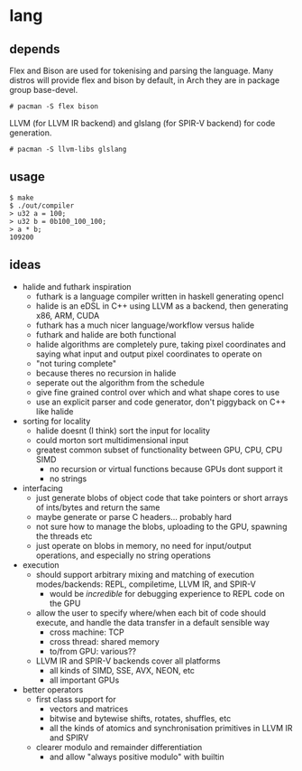 # lang
## depends
Flex and Bison are used for tokenising and parsing the language. Many distros will provide flex and bison by default, in Arch they are in package group base-devel.

```# pacman -S flex bison```

LLVM (for LLVM IR backend) and glslang (for SPIR-V backend) for code generation.

```# pacman -S llvm-libs glslang```

## usage
```
$ make
$ ./out/compiler
> u32 a = 100;
> u32 b = 0b100_100_100;
> a * b;
109200
```

## ideas
- halide and futhark inspiration
  - futhark is a language compiler written in haskell generating opencl
  - halide is an eDSL in C++ using LLVM as a backend, then generating x86, ARM, CUDA
  - futhark has a much nicer language/workflow versus halide
  - futhark and halide are both functional
  - halide algorithms are completely pure, taking pixel coordinates and saying what input and output pixel coordinates to operate on
  - "not turing complete"
  - because theres no recursion in halide
  - seperate out the algorithm from the schedule
  - give fine grained control over which and what shape cores to use
  - use an explicit parser and code generator, don't piggyback on C++ like halide
- sorting for locality 
  - halide doesnt (I think) sort the input for locality
  - could morton sort multidimensional input
  - greatest common subset of functionality between GPU, CPU, CPU SIMD
    - no recursion or virtual functions because GPUs dont support it
    - no strings
- interfacing
  - just generate blobs of object code that take pointers or short arrays of ints/bytes and return the same
  - maybe generate or parse C headers... probably hard
  - not sure how to manage the blobs, uploading to the GPU, spawning the threads etc
  - just operate on blobs in memory, no need for input/output operations, and especially no string operations
- execution
  - should support arbitrary mixing and matching of execution modes/backends: REPL, compiletime, LLVM IR, and SPIR-V
    - would be _incredible_ for debugging experience to REPL code on the GPU
  - allow the user to specify where/when each bit of code should execute, and handle the data transfer in a default sensible way
    - cross machine: TCP
    - cross thread: shared memory
    - to/from GPU: various??
  - LLVM IR and SPIR-V backends cover all platforms
    - all kinds of SIMD, SSE, AVX, NEON, etc
    - all important GPUs
- better operators
  - first class support for
    - vectors and matrices
    - bitwise and bytewise shifts, rotates, shuffles, etc
    - all the kinds of atomics and synchronisation primitives in LLVM IR and SPIRV
  - clearer modulo and remainder differentiation
    - and allow "always positive modulo" with builtin
